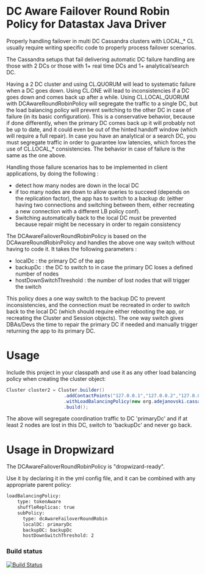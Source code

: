 # DC Aware Failover Round Robin Policy for Datastax Java Driver

Properly handling failover in multi DC Cassandra clusters with LOCAL_* CL usually require writing specific code to properly process failover scenarios.

The Cassandra setups that fail delivering automatic DC failure handling are those with 2 DCs or those with 1+ real time DCs and 1+ analytical/search DC.

Having a 2 DC cluster and using CL.QUORUM will lead to systematic failure when a DC goes down. 
Using CL.ONE will lead to inconsistencies if a DC goes down and comes back up after a while.
Using CL.LOCAL_QUORUM with DCAwareRoundRobinPolicy will segregate the traffic to a single DC, but the load balancing policy will prevent switching to the other DC in case of failure (in its basic configuration).
This is a conservative behavior, because if done differently, when the primary DC comes back up it will probably not be up to date, and it could even be out of the hinted handoff window (which will require a full repair).
In case you have an analytical or a search DC, you must segregate traffic in order to guarantee low latencies, which forces the use of CL.LOCAL_* consistencies. The behavior in case of failure is the same as the one above.

Handling those failure scenarios has to be implemented in client applications, by doing the following :
* detect how many nodes are down in the local DC
* if too many nodes are down to allow queries to succeed (depends on the replication factor), the app has to switch to a backup dc (either having two connections and switching between them, either recreating a new connection with a different LB policy conf).
* Switching automatically back to the local DC must be prevented because repair might be necessary in order to regain consistency
 
 
The DCAwareFailoverRoundRobinPolicy is based on the DCAwareRoundRobinPolicy and handles the above one way switch without having to code it. It takes the following parameters : 
* localDc : the primary DC of the app
* backupDc : the DC to switch to in case the primary DC loses a defined number of nodes
* hostDownSwitchThreshold : the number of lost nodes that will trigger the switch
  
This policy does a one way switch to the backup DC to prevent inconsistencies, and the connection must be recreated in order to switch back to the local DC (which should require either rebooting the app, or recreating the Cluster and Session objects).
The one way switch gives DBAs/Devs the time to repair the primary DC if needed and manually trigger returning the app to its primary DC. 


# Usage

Include this project in your classpath and use it as any other load balancing policy when creating the cluster object:

```java
Cluster cluster2 = Cluster.builder()
			         .addContactPoints("127.0.0.1","127.0.0.2","127.0.0.3","127.0.0.4","127.0.0.5")
			         .withLoadBalancingPolicy(new org.adejanovski.cassandra.policies.DCAwareRoundRobinPolicy("primaryDc","backupDc",2))			        
			         .build();
```			         

The above will segregate coordination traffic to DC 'primaryDc' and if at least 2 nodes are lost in this DC, switch to 'backupDc' and never go back.


# Usage in Dropwizard

The DCAwareFailoverRoundRobinPolicy is "dropwizard-ready".
 
Use it by declaring it in the yml config file, and it can be combined with any appropriate parent policy:

```xml
loadBalancingPolicy:
    type: tokenAware
    shuffleReplicas: true
    subPolicy:
      type: dcAwareFailoverRoundRobin
      localDC: primaryDc
      backupDC: backupDc
      hostDownSwitchThreshold: 2
```

### Build status

[![Build Status](https://travis-ci.org/adejanovski/cassandra-dcaware-failover.svg)](https://travis-ci.org/adejanovski/cassandra-dcaware-failover)

			         
			         
